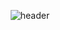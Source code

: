 <div align="center">
  
  ![header](https://capsule-render.vercel.app/api?type=Cylinder&text=ncs01060)
</div>


